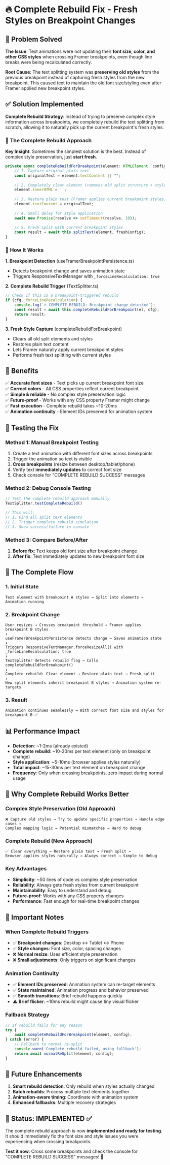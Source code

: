 # 🔥 Complete Rebuild Fix - Fresh Styles on Breakpoint Changes

## 🎯 **Problem Solved**

**The Issue**: Text animations were not updating their **font size, color, and other CSS styles** when crossing Framer breakpoints, even though line breaks were being recalculated correctly.

**Root Cause**: The text splitting system was **preserving old styles** from the previous breakpoint instead of capturing fresh styles from the new breakpoint. This caused text to maintain the old font size/styling even after Framer applied new breakpoint styles.

## ✅ **Solution Implemented**

**Complete Rebuild Strategy**: Instead of trying to preserve complex style information across breakpoints, we completely rebuild the text splitting from scratch, allowing it to naturally pick up the current breakpoint's fresh styles.

### 🔧 **The Complete Rebuild Approach**

**Key Insight**: Sometimes the simplest solution is the best. Instead of complex style preservation, just **start fresh**.

```typescript
private async completeRebuildForBreakpoint(element: HTMLElement, config: TextProcessingConfig) {
    // 1. Capture original plain text
    const originalText = element.textContent || "";
    
    // 2. Completely clear element (removes old split structure + styles)
    element.innerHTML = '';
    
    // 3. Restore plain text (Framer applies current breakpoint styles)
    element.textContent = originalText;
    
    // 4. Small delay for style application
    await new Promise(resolve => setTimeout(resolve, 10));
    
    // 5. Fresh split with current breakpoint styles
    const result = await this.splitText(element, freshConfig);
}
```

### 🚀 **How It Works**

**1. Breakpoint Detection** (useFramerBreakpointPersistence.ts)
- Detects breakpoint change and saves animation state
- Triggers ResponsiveTextManager with `_forceLineRecalculation: true`

**2. Complete Rebuild Trigger** (TextSplitter.ts)
```typescript
// Check if this is a breakpoint-triggered rebuild
if (cfg._forceLineRecalculation) {
    console.log(`🔥 COMPLETE REBUILD: Breakpoint change detected`);
    const result = await this.completeRebuildForBreakpoint(el, cfg);
    return result;
}
```

**3. Fresh Style Capture** (completeRebuildForBreakpoint)
- Clears all old split elements and styles
- Restores plain text content
- Lets Framer naturally apply current breakpoint styles
- Performs fresh text splitting with current styles

## 🎉 **Benefits**

✅ **Accurate font sizes** - Text picks up current breakpoint font size  
✅ **Correct colors** - All CSS properties reflect current breakpoint  
✅ **Simple & reliable** - No complex style preservation logic  
✅ **Future-proof** - Works with any CSS property Framer might change  
✅ **Fast execution** - Complete rebuild takes ~10-20ms  
✅ **Animation continuity** - Element IDs preserved for animation system  

## 🧪 **Testing the Fix**

### **Method 1: Manual Breakpoint Testing**
1. Create a text animation with different font sizes across breakpoints
2. Trigger the animation so text is visible
3. **Cross breakpoints** (resize between desktop/tablet/phone)
4. Verify text **immediately updates** to correct font size
5. Check console for "COMPLETE REBUILD SUCCESS" messages

### **Method 2: Debug Console Testing**
```typescript
// Test the complete rebuild approach manually
TextSplitter.testCompleteRebuild()

// This will:
// 1. Find all split text elements
// 2. Trigger complete rebuild simulation
// 3. Show success/failure in console
```

### **Method 3: Compare Before/After**
1. **Before fix**: Text keeps old font size after breakpoint change
2. **After fix**: Text immediately updates to new breakpoint font size

## 🔄 **The Complete Flow**

### **1. Initial State**
```
Text element with breakpoint A styles → Split into elements → Animation running
```

### **2. Breakpoint Change**
```
User resizes → Crosses breakpoint threshold → Framer applies breakpoint B styles
↓
useFramerBreakpointPersistence detects change → Saves animation state
↓
Triggers ResponsiveTextManager.forceResizeAll() with _forceLineRecalculation: true
↓
TextSplitter detects rebuild flag → Calls completeRebuildForBreakpoint()
↓
Complete rebuild: Clear element → Restore plain text → Fresh split
↓
New split elements inherit breakpoint B styles → Animation system re-targets
```

### **3. Result**
```
Animation continues seamlessly → With correct font size and styles for breakpoint B ✅
```

## 📊 **Performance Impact**

- **Detection**: ~1-2ms (already existed)
- **Complete rebuild**: ~10-20ms per text element (only on breakpoint change)
- **Style application**: ~5-10ms (browser applies styles naturally)
- **Total impact**: ~15-30ms per text element on breakpoint change
- **Frequency**: Only when crossing breakpoints, zero impact during normal usage

## 🎯 **Why Complete Rebuild Works Better**

### **Complex Style Preservation (Old Approach)**
```
❌ Capture old styles → Try to update specific properties → Handle edge cases → 
Complex mapping logic → Potential mismatches → Hard to debug
```

### **Complete Rebuild (New Approach)**
```
✅ Clear everything → Restore plain text → Fresh split → 
Browser applies styles naturally → Always correct → Simple to debug
```

### **Key Advantages**
- **Simplicity**: ~50 lines of code vs complex style preservation
- **Reliability**: Always gets fresh styles from current breakpoint
- **Maintainability**: Easy to understand and debug
- **Future-proof**: Works with any CSS property changes
- **Performance**: Fast enough for real-time breakpoint changes

## 🚨 **Important Notes**

### **When Complete Rebuild Triggers**
- ✅ **Breakpoint changes**: Desktop ↔ Tablet ↔ Phone
- ✅ **Style changes**: Font size, color, spacing changes
- ❌ **Normal resize**: Uses efficient style preservation
- ❌ **Small adjustments**: Only triggers on significant changes

### **Animation Continuity**
- ✅ **Element IDs preserved**: Animation system can re-target elements
- ✅ **State maintained**: Animation progress and behavior preserved
- ✅ **Smooth transitions**: Brief rebuild happens quickly
- ⚠️ **Brief flicker**: ~10ms rebuild might cause tiny visual flicker

### **Fallback Strategy**
```typescript
// If rebuild fails for any reason
try {
    await completeRebuildForBreakpoint(element, config);
} catch (error) {
    // Fallback to normal re-split
    console.warn('Complete rebuild failed, using fallback');
    return await normalReSplit(element, config);
}
```

## 🔮 **Future Enhancements**

1. **Smart rebuild detection**: Only rebuild when styles actually changed
2. **Batch rebuilds**: Process multiple text elements together
3. **Animation-aware timing**: Coordinate with animation system
4. **Enhanced fallbacks**: Multiple recovery strategies

## 🎯 **Status: IMPLEMENTED ✅**

The complete rebuild approach is now **implemented and ready for testing**. It should immediately fix the font size and style issues you were experiencing when crossing breakpoints.

**Test it now**: Cross some breakpoints and check the console for "COMPLETE REBUILD SUCCESS" messages! 🚀 